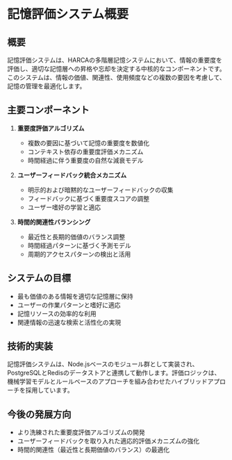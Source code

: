 # 記憶評価システム概要

## 概要

記憶評価システムは、HARCAの多階層記憶システムにおいて、情報の重要度を評価し、適切な記憶層への昇格や忘却を決定する中核的なコンポーネントです。このシステムは、情報の価値、関連性、使用頻度などの複数の要因を考慮して、記憶の管理を最適化します。

## 主要コンポーネント

1. **重要度評価アルゴリズム**
   - 複数の要因に基づいて記憶の重要度を数値化
   - コンテキスト依存の重要度評価メカニズム
   - 時間経過に伴う重要度の自然な減衰モデル

2. **ユーザーフィードバック統合メカニズム**
   - 明示的および暗黙的なユーザーフィードバックの収集
   - フィードバックに基づく重要度スコアの調整
   - ユーザー嗜好の学習と適応

3. **時間的関連性バランシング**
   - 最近性と長期的価値のバランス調整
   - 時間経過パターンに基づく予測モデル
   - 周期的アクセスパターンの検出と活用

## システムの目標

- 最も価値のある情報を適切な記憶層に保持
- ユーザーの作業パターンと嗜好に適応
- 記憶リソースの効率的な利用
- 関連情報の迅速な検索と活性化の実現

## 技術的実装

記憶評価システムは、Node.jsベースのモジュール群として実装され、PostgreSQLとRedisのデータストアと連携して動作します。評価ロジックは、機械学習モデルとルールベースのアプローチを組み合わせたハイブリッドアプローチを採用しています。

## 今後の発展方向

- より洗練された重要度評価アルゴリズムの開発
- ユーザーフィードバックを取り入れた適応的評価メカニズムの強化
- 時間的関連性（最近性と長期価値のバランス）の最適化
